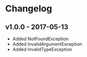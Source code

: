 # Changelog

## v1.0.0 - 2017-05-13

- Added NotFoundException
- Added InvalidArgumentException
- Added InvalidTypeException